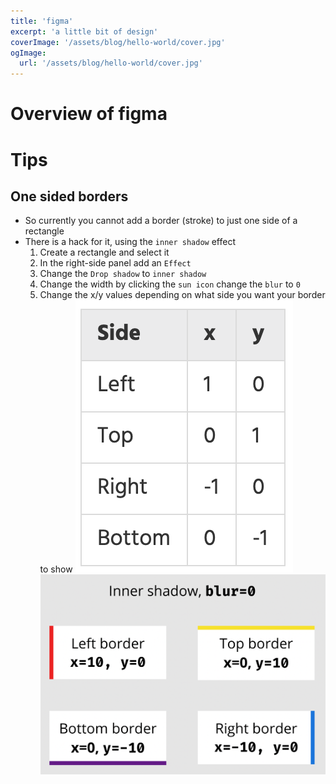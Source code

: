 ```yaml
---
title: 'figma'
excerpt: 'a little bit of design'
coverImage: '/assets/blog/hello-world/cover.jpg'
ogImage:
  url: '/assets/blog/hello-world/cover.jpg'
---
```


# Overview of figma

# Tips

## One sided borders

- So currently you cannot add a border (stroke) to just one side of a rectangle
- There is a hack for it, using the `inner shadow` effect
  1. Create a rectangle and select it
  2. In the right-side panel add an `Effect`
  3. Change the `Drop shadow` to `inner shadow`
  4. Change the width by clicking the `sun icon` change the `blur` to `0`
  5. Change the x/y values depending on what side you want your border to show
    ![one-side-border.](/assets/blog/figma/one-side-border-x-y.png)
    ![one-side-border.](/assets/blog/figma/one-side-border.png)